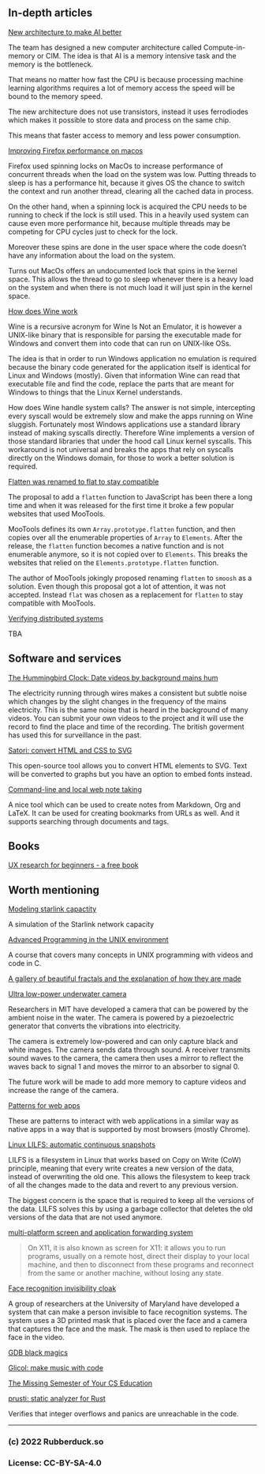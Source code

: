 ## In-depth articles

[New architecture to make AI better](https://blog.seas.upenn.edu/rethinking-the-computer-chip-in-the-age-of-ai/)

The team has designed a new computer architecture called Compute-in-memory or CIM. The idea is that AI is a memory intensive task and the memory is the bottleneck.

That means no matter how fast the CPU is because processing machine learning algorithms requires a lot of memory access the speed will be bound to the memory speed.

The new architecture does not use transistors, instead it uses ferrodiodes which makes it possible to store data and process on the same chip.

This means that faster access to memory and less power consumption.

[Improving Firefox performance on macos](https://hacks.mozilla.org/2022/10/improving-firefox-responsiveness-on-macos/)

Firefox used spinning locks on MacOs to increase performance of concurrent threads when the load on the system was low. Putting threads to sleep is has a performance hit, because it gives OS the chance to switch the context and run another thread, clearing all the cached data in process.

On the other hand, when a spinning lock is acquired the CPU needs to be running to check if the lock is still used. This in a heavily used system can cause even more performance hit, because multiple threads may be competing for CPU cycles just to check for the lock.

Moreover these spins are done in the user space where the code doesn’t have any information about the load on the system.

Turns out MacOs offers an undocumented lock that spins in the kernel space. This allows the thread to go to sleep whenever there is a heavy load on the system and when there is not much load it will just spin in the kernel space.

[How does Wine work](https://werat.dev/blog/how-wine-works-101/)

Wine is a recursive acronym for Wine Is Not an Emulator, it is however a UNIX-like binary that is responsible for parsing the executable made for Windows and convert them into code that can run on UNIX-like OSs.

The idea is that in order to run Windows application no emulation is required because the binary code generated for the application itself is identical for Linux and Windows (mostly). Given that information Wine can read that executable file and find the code, replace the parts that are meant for Windows to things that the Linux Kernel understands.

How does Wine handle system calls? The answer is not simple, intercepting every syscall would be extremely slow and make the apps running on Wine sluggish. Fortunately most Windows applications use a standard library instead of making syscalls directly. Therefore Wine implements a version of those standard libraries that under the hood call Linux kernel syscalls. This workaround is not universal and breaks the apps that rely on syscalls directly on the Windows domain, for those to work a better solution is required.

[Flatten was renamed to flat to stay compatible](https://developer.chrome.com/blog/smooshgate/)

The proposal to add a `flatten` function to JavaScript has been there a long time and when it was released for the first time it broke a few popular websites that used MooTools.

MooTools defines its own `Array.prototype.flatten` function, and then copies over all the enumerable properties of `Array` to `Elements`. After the release, the `flatten` function becomes a native function and is not enumerable anymore, so it is not copied over to `Elements`. This breaks the websites that relied on the `Elements.prototype.flatten` function.

The author of MooTools jokingly proposed renaming `flatten` to `smoosh` as a solution. Even though this proposal got a lot of attention, it was not accepted. Instead `flat` was chosen as a replacement for `flatten` to stay compatible with MooTools.

[Verifying distributed systems](https://lawrencecpaulson.github.io/2022/10/12/verifying-distributed-systems-isabelle.html)

TBA

## Software and services

[The Hummingbird Clock: Date videos by background mains hum](git@github.com:aminmarashi/rubberduck.git)

The electricity running through wires makes a consistent but subtle noise which changes by the slight changes in the frequency of the mains electricity. This is the same noise that is heard in the background of many videos. You can submit your own videos to the project and it will use the record to find the place and time of the recording. The british goverment has used this for surveillance in the past.

[Satori: convert HTML and CSS to SVG](https://github.com/vercel/satori)

This open-source tool allows you to convert HTML elements to SVG. Text will be converted to graphs but you have an option to embed fonts instead.

[Command-line and local web note taking](https://xwmx.github.io/nb/)

A nice tool which can be used to create notes from Markdown, Org and LaTeX. It can be used for creating bookmarks from URLs as well. And it supports searching through documents and tags.

## Books

[UX research for beginners - a free book](https://urbook.fordes.de/)

## Worth mentioning

[Modeling starlink capactity](https://mikepuchol.com/modeling-starlink-capacity-843b2387f501)

A simulation of the Starlink network capacity

[Advanced Programming in the UNIX environment](https://stevens.netmeister.org/631/)

A course that covers many concepts in UNIX programming with videos and code in C.

[A gallery of beautiful fractals and the explanation of how they are made](https://www.fractal.garden/)

[Ultra low-power underwater camera](https://news.mit.edu/2022/battery-free-wireless-underwater-camera-0926)

Researchers in MIT have developed a camera that can be powered by the ambient noise in the water. The camera is powered by a piezoelectric generator that converts the vibrations into electricity.

The camera is extremely low-powered and can only capture black and white images. The camera sends data through sound. A receiver transmits sound waves to the camera, the camera then uses a mirror to reflect the waves back to signal 1 and moves the mirror to an absorber to signal 0.

The future work will be made to add more memory to capture videos and increase the range of the camera.

[Patterns for web apps](https://web.dev/new-patterns-for-amazing-apps/)

These are patterns to interact with web applications in a similar way as native apps in a way that is supported by most browsers (mostly Chrome).

[Linux LILFS: automatic continuous snapshots](https://dataswamp.org/~solene/2022-10-05-linux-nilfs-filesystem.html)

LILFS is a filesystem in Linux that works based on Copy on Write (CoW) principle, meaning that every write creates a new version of the data, instead of overwriting the old one. This allows the filesystem to keep track of all the changes made to the data and revert to any previous version.

The biggest concern is the space that is required to keep all the versions of the data. LILFS solves this by using a garbage collector that deletes the old versions of the data that are not used anymore.

[multi-platform screen and application forwarding system](https://xpra.org/)

>  On X11, it is also known as screen for X11: it allows you to run programs, usually on a remote host, direct their display to your local machine, and then to disconnect from these programs and reconnect from the same or another machine, without losing any state. 

[Face recognition invisibility cloak](https://www.cs.umd.edu/~tomg/projects/invisible/)

A group of researchers at the University of Maryland have developed a system that can make a person invisible to face recognition systems. The system uses a 3D printed mask that is placed over the face and a camera that captures the face and the mask. The mask is then used to replace the face in the video.

[GDB black magics](http://luajit.io/post/2022/gdb-black-magics/)

[Glicol: make music with code](https://glicol.com/)

[The Missing Semester of Your CS Education](https://missing.csail.mit.edu/)

[prusti: static analyzer for Rust](https://github.com/viperproject/prusti-dev)

Verifies that integer overflows and panics are unreachable in the code.

---
### (c) 2022 Rubberduck.so
### License: CC-BY-SA-4.0
